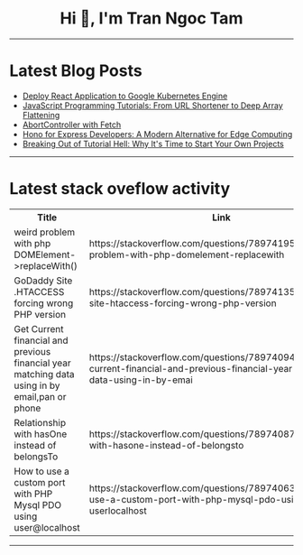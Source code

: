 <h1 align="center">Hi 👋, I'm Tran Ngoc Tam</h1>

---

# Latest Blog Posts 
<!-- BLOG-POST-LIST:START -->
- [Deploy React Application to Google Kubernetes Engine](https://dev.to/chauhoangminhnguyen/deploy-react-application-to-google-kubernetes-engine-1h94)
- [JavaScript Programming Tutorials: From URL Shortener to Deep Array Flattening](https://dev.to/labex/javascript-programming-tutorials-from-url-shortener-to-deep-array-flattening-4gng)
- [AbortController with Fetch](https://dev.to/mdiffshashank/abortcontroller-with-fetch-jf0)
- [Hono for Express Developers: A Modern Alternative for Edge Computing](https://dev.to/mathuraditya7/hono-for-express-developers-a-modern-alternative-for-edge-computing-4pd8)
- [Breaking Out of Tutorial Hell: Why It&#39;s Time to Start Your Own Projects](https://dev.to/jimmymcbride/breaking-out-of-tutorial-hell-why-its-time-to-start-your-own-projects-3lhd)
<!-- BLOG-POST-LIST:END -->

---

# Latest stack oveflow activity
<table>
  <tr><th>Title</th><th>Link</th></tr>
  <!-- STACKOVERFLOW:START --><tr><td>weird problem with php DOMElement-&gt;replaceWith&lpar;&rpar;</td><td>https://stackoverflow.com/questions/78974195/weird-problem-with-php-domelement-replacewith</td></tr><tr><td>GoDaddy Site .HTACCESS forcing wrong PHP version</td><td>https://stackoverflow.com/questions/78974135/godaddy-site-htaccess-forcing-wrong-php-version</td></tr><tr><td>Get Current financial and previous financial year matching data using in by email,pan or phone</td><td>https://stackoverflow.com/questions/78974094/get-current-financial-and-previous-financial-year-matching-data-using-in-by-emai</td></tr><tr><td>Relationship with hasOne instead of belongsTo</td><td>https://stackoverflow.com/questions/78974087/relationship-with-hasone-instead-of-belongsto</td></tr><tr><td>How to use a custom port with PHP Mysql PDO using user@localhost</td><td>https://stackoverflow.com/questions/78974063/how-to-use-a-custom-port-with-php-mysql-pdo-using-userlocalhost</td></tr><!-- STACKOVERFLOW:END -->
</table>

---


